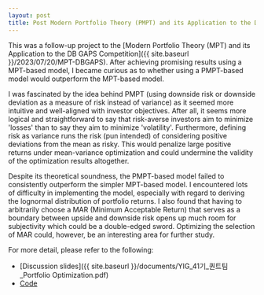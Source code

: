 ```yaml
---
layout: post
title: Post Modern Portfolio Theory (PMPT) and its Application to the DB GAPS Competition
---
```


This was a follow-up project to the [Modern Portfolio Theory (MPT) and its Application to the DB GAPS Competition]({{ site.baseurl }}/2023/07/20/MPT-DBGAPS). After achieving promising results using a MPT-based model, I became curious as to whether using a PMPT-based model would outperform the MPT-based model. 

I was fascinated by the idea behind PMPT (using downside risk or downside deviation as a measure of risk instead of variance) as it seemed more intuitive and well-aligned with investor objectives. After all, it seems more logical and straightforward to say that risk-averse investors aim to minimize 'losses' than to say they aim to minimize 'volatility'. Furthermore, defining risk as variance runs the risk (pun intended) of considering positive deviations from the mean as risky. This would penalize large positive returns under mean-variance optimization and could undermine the validity of the optimization results altogether.

Despite its theoretical soundness, the PMPT-based model failed to consistently outperform the simpler MPT-based model. I encountered lots of difficulty in implementing the model, especially with regard to deriving the lognormal distribution of portfolio returns. I also found that having to arbitrarily choose a MAR (Minimum Acceptable Return) that serves as a boundary between upside and downside risk opens up much room for subjectivity which could be a double-edged sword. Optimizing the selection of MAR could, however, be an interesting area for further study.

For more detail, please refer to the following:
- [Discussion slides]({{ site.baseurl }}/documents/YIG_41기_퀀트팀_Portfolio Optimization.pdf)
- [Code](https://github.com/heewonh/PMPT)